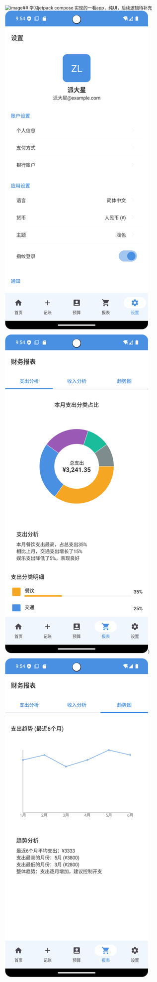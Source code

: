 <img width="1080" height="2400" alt="image" src="https://github.com/user-attachments/assets/5175e42d-6fa3-4632-8b85-17213896016f" />## 学习jetpack compose 实现的一看app，纯UI，后续逻辑待补充
![image](https://github.com/nbwzlyd/FinanceTrackerPro/raw/master/Screenshot_20250813_095410.png?raw=true)

![image](https://github.com/nbwzlyd/FinanceTrackerPro/blob/master/Screenshot_20250813_095436.png?raw=true))

![image](https://github.com/nbwzlyd/FinanceTrackerPro/blob/master/Screenshot_20250813_095446.png?raw=true)
